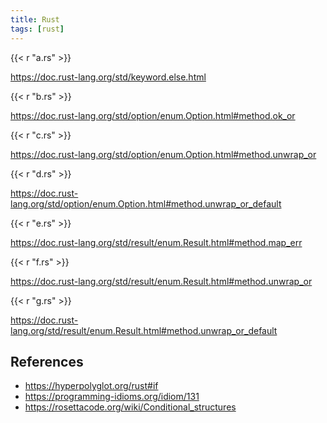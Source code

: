 ```yaml
---
title: Rust
tags: [rust]
---
```


{{< r "a.rs" >}}

<https://doc.rust-lang.org/std/keyword.else.html>

{{< r "b.rs" >}}

<https://doc.rust-lang.org/std/option/enum.Option.html#method.ok_or>

{{< r "c.rs" >}}

<https://doc.rust-lang.org/std/option/enum.Option.html#method.unwrap_or>

{{< r "d.rs" >}}

<https://doc.rust-lang.org/std/option/enum.Option.html#method.unwrap_or_default>

{{< r "e.rs" >}}

<https://doc.rust-lang.org/std/result/enum.Result.html#method.map_err>

{{< r "f.rs" >}}

<https://doc.rust-lang.org/std/result/enum.Result.html#method.unwrap_or>

{{< r "g.rs" >}}

<https://doc.rust-lang.org/std/result/enum.Result.html#method.unwrap_or_default>

## References

- <https://hyperpolyglot.org/rust#if>
- <https://programming-idioms.org/idiom/131>
- <https://rosettacode.org/wiki/Conditional_structures>
